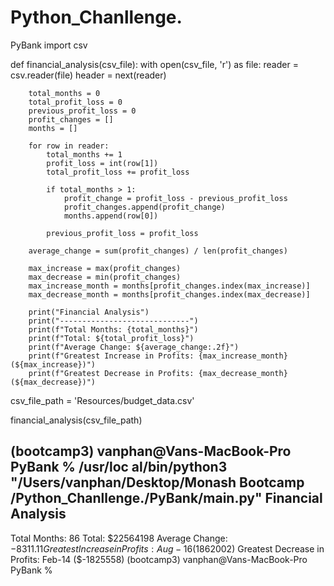 # Python_Chanllenge.
PyBank
import csv

def financial_analysis(csv_file):
    with open(csv_file, 'r') as file:
        reader = csv.reader(file)
        header = next(reader)  

        
        total_months = 0
        total_profit_loss = 0
        previous_profit_loss = 0
        profit_changes = []
        months = []

        for row in reader:
            total_months += 1
            profit_loss = int(row[1])
            total_profit_loss += profit_loss

            if total_months > 1:
                profit_change = profit_loss - previous_profit_loss
                profit_changes.append(profit_change)
                months.append(row[0])

            previous_profit_loss = profit_loss

        average_change = sum(profit_changes) / len(profit_changes)

        max_increase = max(profit_changes)
        max_decrease = min(profit_changes)
        max_increase_month = months[profit_changes.index(max_increase)]
        max_decrease_month = months[profit_changes.index(max_decrease)]

        print("Financial Analysis")
        print("-----------------------------")
        print(f"Total Months: {total_months}")
        print(f"Total: ${total_profit_loss}")
        print(f"Average Change: ${average_change:.2f}")
        print(f"Greatest Increase in Profits: {max_increase_month} (${max_increase})")
        print(f"Greatest Decrease in Profits: {max_decrease_month} (${max_decrease})")

csv_file_path = 'Resources/budget_data.csv'

financial_analysis(csv_file_path)

(bootcamp3) vanphan@Vans-MacBook-Pro PyBank % /usr/loc
al/bin/python3 "/Users/vanphan/Desktop/Monash Bootcamp
/Python_Chanllenge./PyBank/main.py"
Financial Analysis
-----------------------------
Total Months: 86
Total: $22564198
Average Change: $-8311.11
Greatest Increase in Profits: Aug-16 ($1862002)
Greatest Decrease in Profits: Feb-14 ($-1825558)
(bootcamp3) vanphan@Vans-MacBook-Pro PyBank % 
